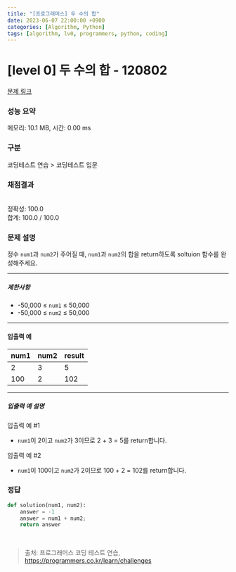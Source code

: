 ```yaml
---
title: "[프로그래머스] 두 수의 합"
date: 2023-06-07 22:00:00 +0900
categories: [Algorithm, Python]
tags: [algorithm, lv0, programmers, python, coding]
---
```


# [level 0] 두 수의 합 - 120802

[문제 링크](https://school.programmers.co.kr/learn/courses/30/lessons/120802?language=python3)

### 성능 요약

메모리: 10.1 MB, 시간: 0.00 ms

### 구분

코딩테스트 연습 > 코딩테스트 입문

### 채점결과

<br/>정확성: 100.0<br/>합계: 100.0 / 100.0

### 문제 설명

<p>정수 <code>num1</code>과 <code>num2</code>가 주어질 때, <code>num1</code>과 <code>num2</code>의 합을 return하도록 soltuion 함수를 완성해주세요.</p>

<hr>

<h5>제한사항</h5>

<ul>
<li>-50,000 ≤ <code>num1</code> ≤ 50,000</li>
<li>-50,000 ≤ <code>num2</code> ≤ 50,000</li>
</ul>

<hr>

<h4>입출력 예</h4>

| num1 | num2 | result |
|------|------|--------|
| 2    | 3    | 5      |
| 100  | 2    | 102    |

<hr>

<h5>입출력 예 설명</h5>

<p>입출력 예 #1</p>

<ul>
<li><code>num1</code>이 2이고 <code>num2</code>가 3이므로 2 + 3 = 5를 return합니다.</li>
</ul>

<p>입출력 예 #2</p>

<ul>
<li><code>num1</code>이 100이고 <code>num2</code>가 2이므로 100 + 2 = 102를 return합니다.</li>
</ul>

### 정답

```python
def solution(num1, num2):
    answer = -1
    answer = num1 + num2;
    return answer
```

<br>

> 출처: 프로그래머스 코딩 테스트 연습, https://programmers.co.kr/learn/challenges
